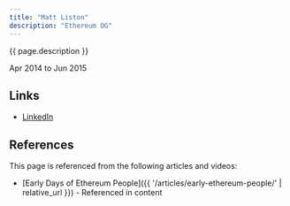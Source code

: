 ```yaml
---
title: "Matt Liston"
description: "Ethereum OG"
---
```


{{ page.description }}

Apr 2014 to Jun 2015

## Links
- [LinkedIn](https://www.linkedin.com/in/matt-liston-b041088a/)

## References

This page is referenced from the following articles and videos:

- [Early Days of Ethereum People]({{ '/articles/early-ethereum-people/' | relative_url }}) - Referenced in content

